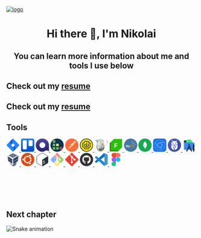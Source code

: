 <!-- -->


[![logo](https://i.ibb.co/mttg51Q/logo.gif "nikolaiqa")](https://github.com/nikolaiqa)

<h1 align="center"> Hi there 👋, I'm Nikolai </h1>

<h2 align="center"> You can learn more information about me and tools I use below </h2>
 
## 

## Сheck out my [resume](https://drive.google.com/file/d/13ccjGmmKePU6CzG8RiyijSYLzqPSi35-/view?usp=sharing "ru-version")


<h2 align="left"> Сheck out my <a href="https://github.com/nikolaiqa" title="ru-version"> resume </a> </h2>



## Tools

<p align="left"> <a href="https://github.com/nikolaiqa"><img  alt="Jira" title="Jira" width="35" height="35" src="./Sourses/Jira.svg"/> </a> <a href="https://github.com/nikolaiqa"><img  alt="Trello" title="Trello" width="35" height="35" src="./Sourses/Trello.svg"/> </a> <a href="https://github.com/nikolaiqa"><img  alt="Qase" title="Qase" width="35" height="35" src="./Sourses/Qase.png"/> </a> <a href="https://github.com/nikolaiqa"><img  alt="TestRail" title="TestRail" width="35" height="35" src="./Sourses/TestRail.png"/> </a> <a href="https://github.com/nikolaiqa"><img  alt="Postman" title="Postman" width="35" height="35" src="./Sourses/Postman.svg"/> </a> <a href="https://github.com/nikolaiqa"><img  alt="SoapUI" title="SoapUI" width="35" height="35" src="./Sourses/SoapUI.svg"/> </a> <a href="https://github.com/nikolaiqa"><img  alt="Charles Proxy" title="Charles Proxy" width="35" height="35" src="./Sourses/Charles Proxy.svg"/> </a> <a href="https://github.com/nikolaiqa"><img  alt="Fiddler" title="Fiddler" width="35" height="35"  src="./Sourses/Fiddler.png"/> </a> <a href="https://github.com/nikolaiqa/MySQL"><img  alt="MySQL" title="MySQL" width="35" height="35" src="./Sourses/MySQL.png"/> </a> <a href="https://github.com/nikolaiqa"><img  alt="MongoDB" title="MongoDB" width="35" height="35" src="./Sourses/MongoDB.svg"/> </a> <a href="https://github.com/nikolaiqa"><img  alt="DevTools" title="DevTools" width="35" height="35" src="./Sourses/DevTools.png"/> </a> <a href="https://github.com/nikolaiqa"><img  alt="ADB" title="ADB" width="35" height="35" src="./Sourses/ADB.png"/> </a> <a href="https://github.com/nikolaiqa"><img  alt="Android Studio" title="Android Studio" width="35" height="35" src="./Sourses/AndroidStudio.svg"/> </a> <a href="https://github.com/nikolaiqa"><img  alt="VirtualBox" title="VirtualBox" width="35" height="35" src="./Sourses/VirtualBox.svg"/> </a> <a href="https://github.com/nikolaiqa/Ubuntu/blob/main/Task%201%20(pwd%2C%20ls%2C%20mkdir%2C%20mv%2C%20rm).md"><img  alt="Ubuntu" title="Ubuntu" width="35" height="35" src="./Sourses/Ubuntu.svg"/> </a> <a href="https://github.com/nikolaiqa/Ubuntu/blob/main/Task%202%20(echo%2C%20nano%2C%20cat%2C%20vim%2C%20grep).md"><img  alt="Bash" title="Bash" width="35" height="35" src="./Sourses/Bash.svg"/> </a> <a href="https://github.com/nikolaiqa"><img  alt="Git Bash" title="Git Bash" width="35" height="35" src="./Sourses/GitBash.svg"/> </a> <a href="https://github.com/nikolaiqa"><img  alt="Git" title="Git" width="35" height="35" src="./Sourses/Git.svg"/> </a> <a href="https://github.com/nikolaiqa?tab=repositories"><img  alt="GitHub" title="GitHub" width="35" height="35" src="./Sourses/Github.png"/> </a> <a href="https://github.com/nikolaiqa"><img  alt="VS Code" title="VS Code" width="35" height="35" src="./Sourses/VScode.svg"/> </a> <a href="https://github.com/nikolaiqa"><img  alt="Figma" title="Figma" width="35" height="35" src="./Sourses/Figma.svg"/> </a> </p>




</br>
</br>
</br>
</br>

## Next сhapter


![Snake animation](https://github.com/thepiyushmalhotra/thepiyushmalhotra/blob/output/github-contribution-grid-snake.svg)